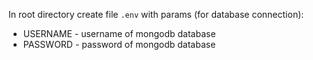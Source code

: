 In root directory create file `.env` with params (for database connection):

* USERNAME - username of mongodb database
* PASSWORD - password of mongodb database
